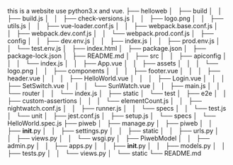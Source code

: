 this is a website use python3.x and vue.
├── helloweb
│   ├── build
│   │   ├── build.js
│   │   ├── check-versions.js
│   │   ├── logo.png
│   │   ├── utils.js
│   │   ├── vue-loader.conf.js
│   │   ├── webpack.base.conf.js
│   │   ├── webpack.dev.conf.js
│   │   └── webpack.prod.conf.js
│   ├── config
│   │   ├── dev.env.js
│   │   ├── index.js
│   │   ├── prod.env.js
│   │   └── test.env.js
│   ├── index.html
│   ├── package.json
│   ├── package-lock.json
│   ├── README.md
│   ├── src
│   │   ├── apiconfig
│   │   │   └── index.js
│   │   ├── App.vue
│   │   ├── assets
│   │   │   └── logo.png
│   │   ├── components
│   │   │   ├── footer.vue
│   │   │   ├── header.vue
│   │   │   ├── HelloWorld.vue
│   │   │   ├── Login.vue
│   │   │   ├── SetSwitch.vue
│   │   │   └── SunWatch.vue
│   │   ├── main.js
│   │   └── router
│   │       └── index.js
│   ├── static
│   └── test
│       ├── e2e
│       │   ├── custom-assertions
│       │   │   └── elementCount.js
│       │   ├── nightwatch.conf.js
│       │   ├── runner.js
│       │   └── specs
│       │       └── test.js
│       └── unit
│           ├── jest.conf.js
│           ├── setup.js
│           └── specs
│               └── HelloWorld.spec.js
├── piweb
│   ├── manage.py
│   ├── piweb
│   │   ├── __init__.py
│   │   ├── settings.py
│   │   ├── static
│   │   ├── urls.py
│   │   ├── views.py
│   │   └── wsgi.py
│   ├── PiwebModel
│   │   ├── admin.py
│   │   ├── apps.py
│   │   ├── __init__.py
│   │   ├── models.py
│   │   ├── tests.py
│   │   └── views.py
│   └── static
└── README.md
